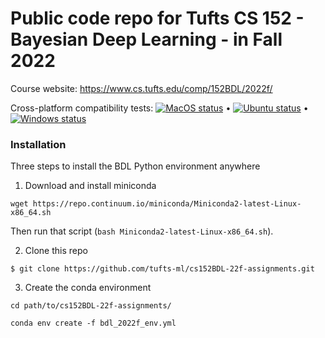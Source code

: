 
# Public code repo for Tufts CS 152 - Bayesian Deep Learning - in Fall 2022

Course website: <https://www.cs.tufts.edu/comp/152BDL/2022f/>

Cross-platform compatibility tests: [![MacOS status](https://github.com/tufts-ml-courses/cs152BDL-22f-assignments/actions/workflows/verify_macos.yml/badge.svg)](https://github.com/tufts-ml-courses/cs152BDL-22f-assignments/actions/workflows/verify_macos.yml)
• [![Ubuntu status](https://github.com/tufts-ml-courses/cs152BDL-22f-assignments/actions/workflows/verify_ubuntu.yml/badge.svg)](https://github.com/tufts-ml-courses/cs152BDL-22f-assignments/actions/workflows/verify_ubuntu.yml)
• [![Windows status](https://github.com/tufts-ml-courses/cs152BDL-22f-assignments/actions/workflows/verify_windows.yml/badge.svg)](https://github.com/tufts-ml-courses/cs152BDL-22f-assignments/actions/workflows/verify_windows.yml)


### Installation 

Three steps to install the BDL Python environment anywhere

1) Download and install miniconda

```
wget https://repo.continuum.io/miniconda/Miniconda2-latest-Linux-x86_64.sh
```

Then run that script (`bash Miniconda2-latest-Linux-x86_64.sh`).

2) Clone this repo

```
$ git clone https://github.com/tufts-ml/cs152BDL-22f-assignments.git
```

3) Create the conda environment

```
cd path/to/cs152BDL-22f-assignments/

conda env create -f bdl_2022f_env.yml
```

